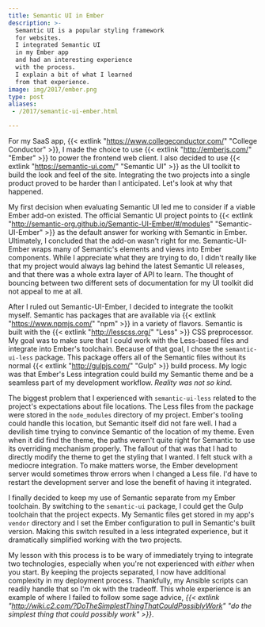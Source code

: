 ```yaml
---
title: Semantic UI in Ember
description: >-
  Semantic UI is a popular styling framework
  for websites.
  I integrated Semantic UI
  in my Ember app
  and had an interesting experience
  with the process.
  I explain a bit of what I learned
  from that experience.
image: img/2017/ember.png
type: post
aliases:
 - /2017/semantic-ui-ember.html

---
```


For my SaaS app,
{{< extlink "https://www.collegeconductor.com/" "College Conductor" >}},
I made the choice to use
{{< extlink "http://emberjs.com/" "Ember" >}}
to power the frontend web client.
I also decided to use
{{< extlink "https://semantic-ui.com/" "Semantic UI" >}}
as the UI toolkit
to build the look and feel
of the site.
Integrating the two projects
into a single product
proved to be harder than I anticipated.
Let's look at why that happened.

My first decision when evaluating Semantic UI
led me to consider
if a viable Ember add-on existed.
The official Semantic UI project
points to
{{< extlink "http://semantic-org.github.io/Semantic-UI-Ember/#/modules" "Semantic-UI-Ember" >}}
as the default answer
for working with Semantic
in Ember.
Ultimately,
I concluded that the add-on wasn't right
for me.
Semantic-UI-Ember wraps many of Semantic's elements and views
into Ember components.
While I appreciate what they are trying to do,
I didn't really like that my project would always lag
behind the latest Semantic UI releases,
and that there was a whole extra layer of API
to learn.
The thought of bouncing between two different sets
of documentation
for my UI toolkit
did not appeal to me
at all.

After I ruled out Semantic-UI-Ember,
I decided to integrate the toolkit myself.
Semantic has packages that are available
via {{< extlink "https://www.npmjs.com/" "npm" >}}
in a variety of flavors.
Semantic is built with the
{{< extlink "http://lesscss.org/" "Less" >}} CSS preprocessor.
My goal was to make sure
that I could work with the Less-based files
and integrate into Ember's toolchain.
Because of that goal,
I chose the `semantic-ui-less` package.
This package offers all of the Semantic files
without its normal
{{< extlink "http://gulpjs.com/" "Gulp" >}} build process.
My logic was that Ember's Less integration
could build my Semantic theme
and be a seamless part
of my development workflow.
*Reality was not so kind.*

The biggest problem that I experienced
with `semantic-ui-less`
related to the project's expectations
about file locations.
The Less files from the package were stored
in the `node_modules` directory of my project.
Ember's tooling could handle this location,
but Semantic itself did not fare well.
I had a devilish time trying to convince Semantic
of the location of my theme.
Even when it did find the theme,
the paths weren't quite right
for Semantic to use its overriding mechanism properly.
The fallout of that
was that I had to directly modify the theme
to get the styling that I wanted.
I felt stuck with a mediocre integration.
To make matters worse,
the Ember development server would sometimes throw errors
when I changed a Less file.
I'd have to restart the development server
and lose the benefit of having it integrated.

I finally decided to keep my use of Semantic separate
from my Ember toolchain.
By switching to the `semantic-ui` package,
I could get the Gulp toolchain
that the project expects.
My Semantic files get stored
in my app's `vendor` directory
and I set the Ember configuration
to pull in Semantic's built version.
Making this switch resulted
in a less integrated experience,
but it dramatically simplified working with the two projects.

My lesson with this process
is to be wary of immediately trying to integrate two technologies,
especially when you're not experienced with *either*
when you start.
By keeping the projects separated,
I now have additional complexity
in my deployment process.
Thankfully, my Ansible scripts can readily handle that
so I'm ok with the tradeoff.
This whole experience is an example
of where I failed to follow some sage advice,
*{{< extlink "http://wiki.c2.com/?DoTheSimplestThingThatCouldPossiblyWork" "do the simplest thing that could possibly work" >}}*.

